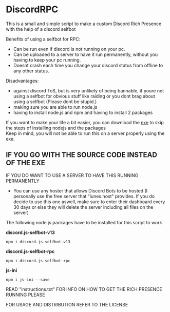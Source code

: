# DiscordRPC

This is a small and simple script to make a custom Discord Rich Presence with the help of a discord selfbot

Benefits of using a selfbot for RPC:
- Can be run even if discord is not running on your pc.
- Can be uploaded to a server to have it run permanently, without you having to keep your pc running.
- Doesnt crash each time you change your discord status from offline to any other status.

Disadvantages:
- against discord ToS, but is very unlikely of being bannable, if youre not using a selfbot for obvious stuff like raiding or you dont brag about using a selfbot (Please dont be stupid.)
- making sure you are able to run node.js
- having to install node.js and npm and having to install 2 packages

If you want to make your life a bit easier, you can download the [exe](https://github.com/fabilhaft22/DiscordRPC/releases/tag/v1.1.0exe) to skip the steps of installing nodejs and the packages      
Keep in mind, you will not be able to run this on a server properly using the exe.


## IF YOU GO WITH THE SOURCE CODE INSTEAD OF THE EXE

IF YOU DO WANT TO USE A SERVER TO HAVE THIS RUNNING PERMANENTLY
- You can use any hoster that allows Discord Bots to be hosted (I personally use the free server that "lunes.host" provides. If you do decide to use this one aswell, make sure to enter their dashboard every 30 days or else they will delete the server including all files on the server)

The following node.js packages have to be installed for this script to work

**discord.js-selfbot-v13**
```
npm i discord.js-selfbot-v13
```
**discord.js-selfbot-rpc**
```
npm i discord.js-selfbot-rpc
```
**js-ini**
```
npm i js-ini --save
```

READ "instructions.txt" FOR INFO ON HOW TO GET THE RICH PRESENCE RUNNING PLEASE

FOR USAGE AND DISTRIBUTION REFER TO THE LICENSE
